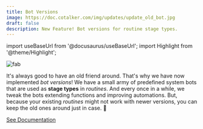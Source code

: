 ```yaml
---
title: Bot Versions
image: https://doc.cotalker.com/img/updates/update_old_bot.jpg
draft: false
description: New Feature! Bot versions for routine stage types.
---
```


import useBaseUrl from '@docusaurus/useBaseUrl'; 
import Highlight from '@theme/Highlight';


<div class="card-demo">
<div class="card">
<div class="card__header">

</div>
<div class="card__image">
<img alt="fab" class="img_card item shadow--tl" src={useBaseUrl('img/updates/update_old_bot.jpg')} />
<br/>
</div>
<div class="card__body">

It's always good to have an old friend around. That's why we have now implemented _bot versions_! We have a small army of predefined system bots that are used as **stage types** in _routines_. And every once in a while, we tweak the bots extending functions and improving automations. But, because your existing _routines_ might not work with newer versions, you can keep the old ones around just in case. 🤖

</div>
<div class="card__footer">

<a class ="button button--secondary button--block" href="/docs/documentation/automation/admin_routine#stage-type-versions">See Documentation</a>
<br/>

</div>
</div>
</div>
<br/>
<br/>